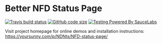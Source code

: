 # Better NFD Status Page

[![Travis build status](https://img.shields.io/travis/com/yoursunny/NDNts-NFD-status-page?style=flat&logo=Travis)](https://travis-ci.com/yoursunny/NDNts) [![GitHub code size](https://img.shields.io/github/languages/code-size/yoursunny/NDNts-NFD-status-page?style=flat&logo=GitHub)](https://github.com/yoursunny/NDNts/) [![Testing Powered By SauceLabs](https://img.shields.io/badge/browser%20testing-SauceLabs-E2231A?style=flat&logo=Sauce%20Labs)](https://saucelabs.com/)

Visit project homepage for online demos and installation instructions:
https://yoursunny.com/p/NDNts/NFD-status-page/
